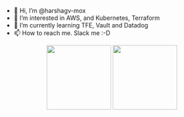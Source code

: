 - 👋 Hi, I’m @harshagv-mox
- 👀 I’m interested in AWS, and Kubernetes, Terraform
- 🌱 I’m currently learning TFE, Vault and Datadog
- 📫 How to reach me. Slack me :-D

<!---
harshagv-mox/harshagv-mox is a ✨ special ✨ repository because its `README.md` (this file) appears on your GitHub profile.
You can click the Preview link to take a look at your changes.

![alt-text-1](imgs/Homepage_Desktop_IMG_01.jpeg "mox-mobileapp") ![alt-text-2](imgs/Applepay_Googlepay_Desktop_IMG.jpeg "mox-card")

--->

<p align="center">
  <img width="150" height="150" src="img/Homepage_Desktop_IMG_01.jpeg">
  <img width="150" height="150" src="img/Applepay_Googlepay_Desktop_IMG.jpeg">
</p>
